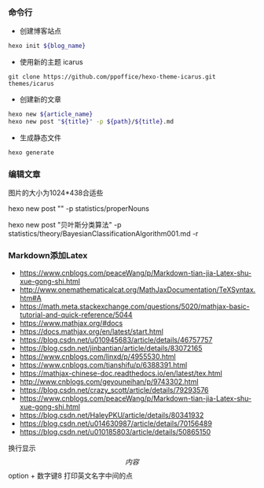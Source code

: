 ### 命令行
* 创建博客站点
```bash
hexo init ${blog_name}
```
* 使用新的主题 icarus
```git
git clone https://github.com/ppoffice/hexo-theme-icarus.git themes/icarus
```
* 创建新的文章
```bash
hexo new ${article_name}
hexo new post "${title}" -p ${path}/${title}.md
```
* 生成静态文件
```bash
hexo generate
```

### 编辑文章

图片的大小为1024*438合适些

hexo new post "" -p statistics/properNouns

hexo new post "贝叶斯分类算法" -p statistics/theory/BayesianClassificationAlgorithm001.md -r

### Markdown添加Latex
* https://www.cnblogs.com/peaceWang/p/Markdown-tian-jia-Latex-shu-xue-gong-shi.html
* http://www.onemathematicalcat.org/MathJaxDocumentation/TeXSyntax.htm#A
* https://math.meta.stackexchange.com/questions/5020/mathjax-basic-tutorial-and-quick-reference/5044
* https://www.mathjax.org/#docs
* https://docs.mathjax.org/en/latest/start.html
* https://blog.csdn.net/u010945683/article/details/46757757
* https://blog.csdn.net/jinbantian/article/details/83072165
* https://www.cnblogs.com/linxd/p/4955530.html
* https://www.cnblogs.com/tianshifu/p/6388391.html
* https://mathjax-chinese-doc.readthedocs.io/en/latest/tex.html
* http://www.cnblogs.com/geyouneihan/p/9743302.html
* https://blog.csdn.net/crazy_scott/article/details/79293576
* https://www.cnblogs.com/peaceWang/p/Markdown-tian-jia-Latex-shu-xue-gong-shi.html
* https://blog.csdn.net/HaleyPKU/article/details/80341932
* https://blog.csdn.net/u014630987/article/details/70156489
* https://blog.csdn.net/u010185803/article/details/50865150

换行显示$$内容$$
 option + 数字键8 打印英文名字中间的点
